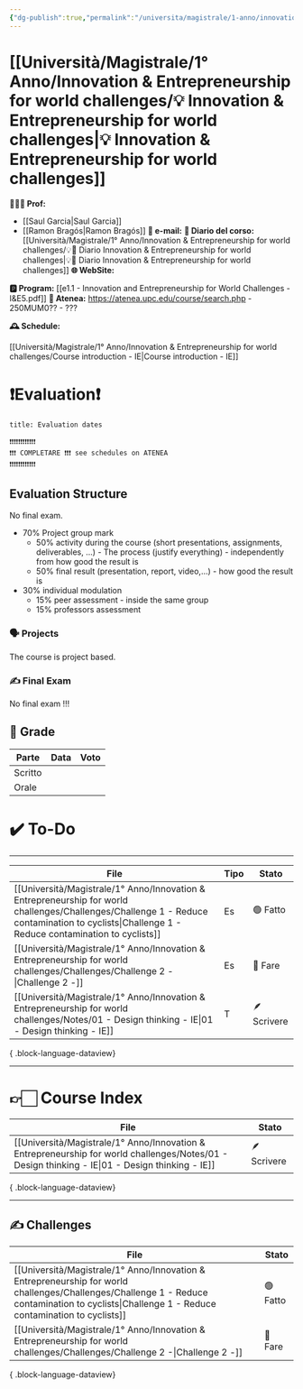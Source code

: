 ```yaml
---
{"dg-publish":true,"permalink":"/universita/magistrale/1-anno/innovation-and-entrepreneurship-for-world-challenges/innovation-and-entrepreneurship-for-world-challenges/","tags":["UNI"]}
---
```



# [[Università/Magistrale/1° Anno/Innovation & Entrepreneurship for world challenges/💡 Innovation & Entrepreneurship for world challenges\|💡 Innovation & Entrepreneurship for world challenges]]


**🧑🏻‍🏫 Prof:**
- [[Saul Garcia\|Saul Garcia]]
- [[Ramon Bragós\|Ramon Bragós]]
**📧 e-mail:** 
**📔 Diario del corso:** [[Università/Magistrale/1° Anno/Innovation & Entrepreneurship for world challenges/💡📔 Diario Innovation & Entrepreneurship for world challenges\|💡📔 Diario Innovation & Entrepreneurship for world challenges]]
**🌐 WebSite:** 

**🅿️ Program:** [[e1.1 - Innovation and Entrepreneurship for World Challenges - I&E5.pdf]]
**🔑 Atenea:** https://atenea.upc.edu/course/search.php - 250MUM0?? - ???

**🕰 Schedule:**

[[Università/Magistrale/1° Anno/Innovation & Entrepreneurship for world challenges/Course introduction - IE\|Course introduction - IE]]

# ❗️Evaluation❗️

```ad-attention
title: Evaluation dates

❗❗❗❗❗❗❗❗❗❗❗❗
❗❗❗ COMPLETARE ❗❗❗ see schedules on ATENEA
❗❗❗❗❗❗❗❗❗❗❗❗
```



## Evaluation Structure

No final exam.

- 70% Project group mark
	- 50% activity during the course (short presentations, assignments, deliverables, ...) - The process (justify everything) - independently from how good the result is
	- 50% final result (presentation, report, video,...) - how good the result is
- 30% individual modulation
	- 15% peer assessment - inside the same group
	- 15% professors assessment


### 🗣 Projects 

The course is project based.
### ✍️ Final Exam

No final exam !!!




## 💯 Grade

| Parte       | Data           | Voto |
| ----------- | -------------- | ---- |
| Scritto |  |  |
| Orale       |  |     |


# ✔️ To-Do


___

| File                                                                                                                                                                                              | Tipo | Stato       |
| ------------------------------------------------------------------------------------------------------------------------------------------------------------------------------------------------- | ---- | ----------- |
| [[Università/Magistrale/1° Anno/Innovation & Entrepreneurship for world challenges/Challenges/Challenge 1 - Reduce contamination to cyclists\|Challenge 1 - Reduce contamination to cyclists]] | Es   | 🟢 Fatto    |
| [[Università/Magistrale/1° Anno/Innovation & Entrepreneurship for world challenges/Challenges/Challenge 2 -\|Challenge 2 -]]                                                                   | Es   | 🔴 Fare     |
| [[Università/Magistrale/1° Anno/Innovation & Entrepreneurship for world challenges/Notes/01 - Design thinking - IE\|01 - Design thinking - IE]]                                                | T    | 🪶 Scrivere |

{ .block-language-dataview}


___

# 👉🏻 Course Index


| File                                                                                                                                               | Stato       |
| -------------------------------------------------------------------------------------------------------------------------------------------------- | ----------- |
| [[Università/Magistrale/1° Anno/Innovation & Entrepreneurship for world challenges/Notes/01 - Design thinking - IE\|01 - Design thinking - IE]] | 🪶 Scrivere |

{ .block-language-dataview}


___


## ✍️ Challenges


| File                                                                                                                                                                                              | Stato    |
| ------------------------------------------------------------------------------------------------------------------------------------------------------------------------------------------------- | -------- |
| [[Università/Magistrale/1° Anno/Innovation & Entrepreneurship for world challenges/Challenges/Challenge 1 - Reduce contamination to cyclists\|Challenge 1 - Reduce contamination to cyclists]] | 🟢 Fatto |
| [[Università/Magistrale/1° Anno/Innovation & Entrepreneurship for world challenges/Challenges/Challenge 2 -\|Challenge 2 -]]                                                                   | 🔴 Fare  |

{ .block-language-dataview}



